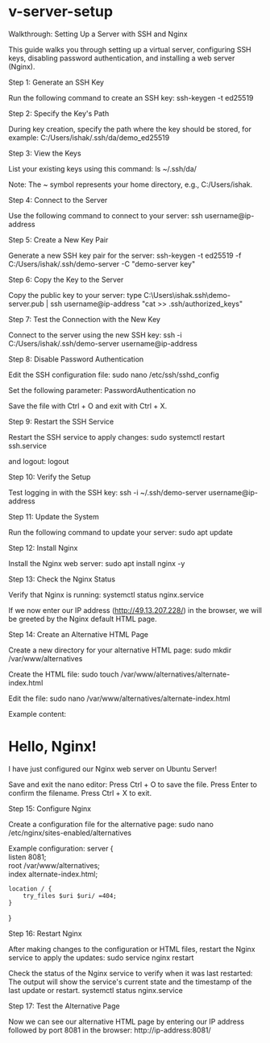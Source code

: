 # v-server-setup
Walkthrough: Setting Up a Server with SSH and Nginx

This guide walks you through setting up a virtual server, configuring SSH keys, disabling password authentication, and installing a web server (Nginx).



Step 1: Generate an SSH Key

Run the following command to create an SSH key:
ssh-keygen -t ed25519  



Step 2: Specify the Key's Path

During key creation, specify the path where the key should be stored, for example:
C:/Users/ishak/.ssh/da/demo_ed25519



Step 3: View the Keys

List your existing keys using this command:
ls ~/.ssh/da/  

Note: The ~ symbol represents your home directory, e.g., C:/Users/ishak.



Step 4: Connect to the Server

Use the following command to connect to your server:
ssh username@ip-address  



Step 5: Create a New Key Pair

Generate a new SSH key pair for the server:
ssh-keygen -t ed25519 -f C:/Users/ishak/.ssh/demo-server -C "demo-server key"  



Step 6: Copy the Key to the Server

Copy the public key to your server:
type C:\Users\ishak\.ssh\demo-server.pub | ssh username@ip-address "cat >> .ssh/authorized_keys"  



Step 7: Test the Connection with the New Key

Connect to the server using the new SSH key:
ssh -i C:/Users/ishak/.ssh/demo-server username@ip-address  



Step 8: Disable Password Authentication

Edit the SSH configuration file:
sudo nano /etc/ssh/sshd_config  

Set the following parameter:
PasswordAuthentication no  

Save the file with Ctrl + O and exit with Ctrl + X.



Step 9: Restart the SSH Service

Restart the SSH service to apply changes:
sudo systemctl restart ssh.service  

and logout:
logout



Step 10: Verify the Setup

Test logging in with the SSH key:
ssh -i ~/.ssh/demo-server username@ip-address  



Step 11: Update the System

Run the following command to update your server:
sudo apt update  



Step 12: Install Nginx

Install the Nginx web server:
sudo apt install nginx -y  



Step 13: Check the Nginx Status

Verify that Nginx is running:
systemctl status nginx.service  

If we now enter our IP address (http://49.13.207.228/) in the browser, we will be greeted by the Nginx default HTML page.



Step 14: Create an Alternative HTML Page

Create a new directory for your alternative HTML page:
sudo mkdir /var/www/alternatives  

Create the HTML file:
sudo touch /var/www/alternatives/alternate-index.html  

Edit the file:
sudo nano /var/www/alternatives/alternate-index.html  

Example content:
<!doctype html>
<html>  
  <head>
    <meta charset="utf-8">
    <title>Hello, Nginx!</title>  
  </head>  
  <body>
    <h1>Hello, Nginx!</h1>  
    <p>I have just configured our Nginx web server on Ubuntu Server!</p>  
  </body>  
</html>  

Save and exit the nano editor:
Press Ctrl + O to save the file.
Press Enter to confirm the filename.
Press Ctrl + X to exit.



Step 15: Configure Nginx

Create a configuration file for the alternative page:
sudo nano /etc/nginx/sites-enabled/alternatives  

Example configuration:
server {  
    listen 8081;  
    root /var/www/alternatives;  
    index alternate-index.html;  

    location / {  
        try_files $uri $uri/ =404;  
    }  
}  



Step 16: Restart Nginx

After making changes to the configuration or HTML files, restart the Nginx service to apply the updates:
sudo service nginx restart  

Check the status of the Nginx service to verify when it was last restarted:
The output will show the service's current state and the timestamp of the last update or restart.
systemctl status nginx.service



Step 17: Test the Alternative Page

Now we can see our alternative HTML page by entering our IP address followed by port 8081 in the browser:
http://ip-address:8081/
